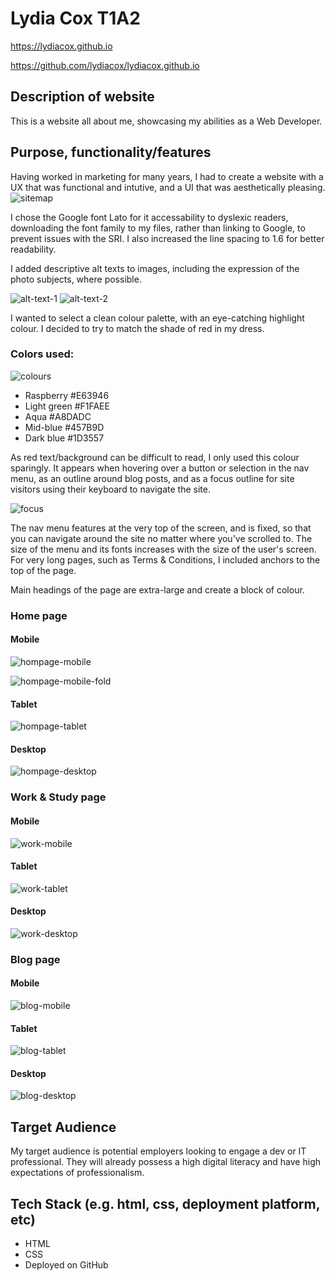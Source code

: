 # Lydia Cox T1A2

https://lydiacox.github.io

https://github.com/lydiacox/lydiacox.github.io

## Description of website
This is a website all about me, showcasing my abilities as a Web Developer.

## Purpose, functionality/features
Having worked in marketing for many years, I had to create a website with a UX that was functional and intutive, and a UI that was aesthetically pleasing.
![sitemap](docs/sitemap-diagram.png "Sitemap")

I chose the Google font Lato for it accessability to dyslexic readers, downloading the font family to my files, rather than linking to Google, to prevent issues with the SRI. I also increased the line spacing to 1.6 for better readability.

I added descriptive alt texts to images, including the expression of the photo subjects, where possible.

![alt-text-1](docs/screenshots/ss-alt-text-1.png "Alt-text-example")
![alt-text-2](docs/screenshots/ss-alt-text-2.png "Alt-text-example-2")


I wanted to select a clean colour palette, with an eye-catching highlight colour. I decided to try to match the shade of red in my dress.
### Colors used:
![colours](docs/screenshots/ss-colours.png "Colours")
* Raspberry #E63946
* Light green #F1FAEE
* Aqua #A8DADC
* Mid-blue #457B9D
* Dark blue #1D3557

As red text/background can be difficult to read, I only used this colour sparingly. It appears when hovering over a button or selection in the nav menu, as an outline around blog posts, and as a focus outline for site visitors using their keyboard to navigate the site.

![focus](docs/screenshots/ss-focus.png "Focus-example")

The nav menu features at the very top of the screen, and is fixed, so that you can navigate around the site no matter where you've scrolled to. The size of the menu and its fonts increases with the size of the user's screen. For very long pages, such as Terms & Conditions, I included anchors to the top of the page.

Main headings of the page are extra-large and create a block of colour.

### Home page
#### Mobile
![hompage-mobile](docs/screenshots/01-home-iPhone.png "Home Phone")

![hompage-mobile-fold](docs/screenshots/01-1-home-iPhone.png "Home Phone Over Fold")
#### Tablet
![hompage-tablet](docs/screenshots/01-home-iPad.png "Home Tablet")
#### Desktop
![hompage-desktop](docs/screenshots/01-home.png "Home Desktop")
### Work & Study page
#### Mobile
![work-mobile](docs/screenshots/02-work-study-iPhone.png "Work Phone")
#### Tablet
![work-tablet](docs/screenshots/02-work-study-iPad.png "Work Tablet")
#### Desktop
![work-desktop](docs/screenshots/02-work-study.png "Work Desktop")
### Blog page
#### Mobile
![blog-mobile](docs/screenshots/04-blog-iPhone.png "Work Phone")
#### Tablet
![blog-tablet](docs/screenshots/04-blog-iPad.png "Work Tablet")
#### Desktop
![blog-desktop](docs/screenshots/04-blog.png "Work Desktop")

## Target Audience 
My target audience is potential employers looking to engage a dev or IT professional. They will already possess a high digital literacy and have high expectations of professionalism.

## Tech Stack (e.g. html, css, deployment platform, etc)
* HTML
* CSS
* Deployed on GitHub